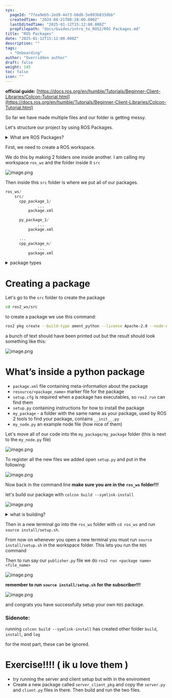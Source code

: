 ```yaml
---
sys:
  pageId: "7fea9eb5-2ed9-4e73-b6d6-5e093b833dbb"
  createdTime: "2024-08-21T00:28:00.000Z"
  lastEditedTime: "2025-01-12T15:12:00.000Z"
  propFilepath: "docs/Guides/intro_to_ROS2/ROS Packages.md"
title: "ROS Packages"
date: "2025-01-12T15:12:00.000Z"
description: ""
tags:
  - "Onboarding"
author: "Overridden author"
draft: false
weight: 145
toc: false
icon: ""
---
```


**official guide:** [https://docs.ros.org/en/humble/Tutorials/Beginner-Client-Libraries/Colcon-Tutorial.html](https://docs.ros.org/en/humble/Tutorials/Beginner-Client-Libraries/Colcon-Tutorial.html)

So far we have made multiple files and our folder is getting messy.

Let's structure our project by using ROS Packages.

<details>

<summary>What are ROS Packages?</summary>

ROS Packages are, as the name implies, packages of code that are highly sharable between ROS developers.

They consist of a folder, `package.xml` file, and source code

```python
      cpp_package_1/
		      ... imagine much code files here ..
          package.xml
```

</details>

First, we need to create a ROS workspace.

We do this by making 2 folders one inside another. I am calling my workspace `ros_ws` and the folder inside it `src`

![image.png](https://prod-files-secure.s3.us-west-2.amazonaws.com/d518164a-d88e-44d1-a4ee-3adb3bd8bce0/70706947-fd18-4537-a67b-e12946812d31/image.png?X-Amz-Algorithm=AWS4-HMAC-SHA256&X-Amz-Content-Sha256=UNSIGNED-PAYLOAD&X-Amz-Credential=ASIAZI2LB46675Q4XDYE%2F20250407%2Fus-west-2%2Fs3%2Faws4_request&X-Amz-Date=20250407T181110Z&X-Amz-Expires=3600&X-Amz-Security-Token=IQoJb3JpZ2luX2VjEOr%2F%2F%2F%2F%2F%2F%2F%2F%2F%2FwEaCXVzLXdlc3QtMiJIMEYCIQCDpLeIW2%2FBFcIjE8SaNzBmoGO%2FzHQN%2BSnKu3rpECpEogIhAI3rCzjmlr4N3m8zZ3rE8kCUM4bh89yCQAJjqVXQE0IdKv8DCGMQABoMNjM3NDIzMTgzODA1IgzIwrUfn5LdOOu7LsYq3APClQk8aqjwgX%2FWWcrXYhroBu9Pdk8Xm0OEZq2WVqQVLfvHrgYM0kpbRqelUlwCBt0UMz7hSd5dpFMkIuO53iQc8WEwF9yOucOiQZSadFcdfneS4R%2B%2FdECFMdpfJ3k2PoZkNJDnpJ1bRSOitWiV4qomPA1RY29qZztXMOTr%2F9TiHczIrwelMuSRPq0R2Pm8L88iJBbuCf12o21dBThsgzydOeKfFVBbhrOJVyb1YidjPLKtRIWPOwX8b7R2CVGWGqodbmqsYh6x56u7CWUTk3%2FhCOx4RCpAz0DVpkfc4RXCXvRmXbimXeCqA6L9IDsnuAo6Yj28GWgLFy%2FtVSBH3U3hsomy9rkhoJb5BWQtoTrh3mxabrOBl70IouMfoU9FCCMHE10RWeHvzvmLrM9B%2BS3mNfd6207lE76RwCgZaVjZvtWsRB8%2BO3UlnyfvJAeaspBbCy1uQ1tEau5sYVjRAQhldll3SKmfsnp9KWHtLgrJKJhZDDE4xISSfT2JICc3%2B1bXX%2FpnqYfgAyGNvxejCcLY9nxAKlSLPJ6EJest4rf5yjGeaNDihEopeAtLEHxxAVuPprWmAmE7EtlE%2FYXcc54VQ59gdV%2Bfaw3yiS08Qp8reSY2JGfoE6xTw3I2ljDHo9C%2FBjqkAS%2F92HIgl1cu%2FchRY2lnfYH9u8ho4dqFMXjnG9y8jiGzQI6bL6WioC1r%2BEzhhRsXp29VWi%2BDxZ%2BCRMtMzJdT4%2B2EjwVVucvjcVPVTq1nxSKhVyJFs0BMZN%2FhWv2HqKQAR0KXAUDb4DzP48L%2FRf3NGdkOQz%2FOCqFu8hwSSQCQfo0ZVLr1zCTRPmzsT%2B8zNfwkn5hRiSrXCAFsjrivXEWs2gIQ5Jzx&X-Amz-Signature=2a2eea6e712964fdaeaf7cf7bcaa4606bf31c7614b0a7275279ac11f6d74120c&X-Amz-SignedHeaders=host&x-id=GetObject)

Then inside this `src` folder is where we put all of our packages.

```python
ros_ws/
    src/
      cpp_package_1/
		      ...
          package.xml

      py_package_1/
		      ...
          package.xml

      ...
      cpp_package_n/
		      ...
          package.xml

```

<details>

<summary>package types</summary>

packages can be either `C++` or python.

the intern file structure is different for each but for this guide we will stick to creating python packages

</details>

# Creating a package

Let's go to the `src` folder to create the package

```bash
cd ros2_ws/src
```

to create a package we use this command:

```bash
ros2 pkg create --build-type ament_python --license Apache-2.0 --node-name my_node my_package
```

a bunch of text should have been printed out but the result should look something like this:

![image.png](https://prod-files-secure.s3.us-west-2.amazonaws.com/d518164a-d88e-44d1-a4ee-3adb3bd8bce0/e6cf1e3f-8512-4a3e-b131-079f800bf3e8/image.png?X-Amz-Algorithm=AWS4-HMAC-SHA256&X-Amz-Content-Sha256=UNSIGNED-PAYLOAD&X-Amz-Credential=ASIAZI2LB46675Q4XDYE%2F20250407%2Fus-west-2%2Fs3%2Faws4_request&X-Amz-Date=20250407T181110Z&X-Amz-Expires=3600&X-Amz-Security-Token=IQoJb3JpZ2luX2VjEOr%2F%2F%2F%2F%2F%2F%2F%2F%2F%2FwEaCXVzLXdlc3QtMiJIMEYCIQCDpLeIW2%2FBFcIjE8SaNzBmoGO%2FzHQN%2BSnKu3rpECpEogIhAI3rCzjmlr4N3m8zZ3rE8kCUM4bh89yCQAJjqVXQE0IdKv8DCGMQABoMNjM3NDIzMTgzODA1IgzIwrUfn5LdOOu7LsYq3APClQk8aqjwgX%2FWWcrXYhroBu9Pdk8Xm0OEZq2WVqQVLfvHrgYM0kpbRqelUlwCBt0UMz7hSd5dpFMkIuO53iQc8WEwF9yOucOiQZSadFcdfneS4R%2B%2FdECFMdpfJ3k2PoZkNJDnpJ1bRSOitWiV4qomPA1RY29qZztXMOTr%2F9TiHczIrwelMuSRPq0R2Pm8L88iJBbuCf12o21dBThsgzydOeKfFVBbhrOJVyb1YidjPLKtRIWPOwX8b7R2CVGWGqodbmqsYh6x56u7CWUTk3%2FhCOx4RCpAz0DVpkfc4RXCXvRmXbimXeCqA6L9IDsnuAo6Yj28GWgLFy%2FtVSBH3U3hsomy9rkhoJb5BWQtoTrh3mxabrOBl70IouMfoU9FCCMHE10RWeHvzvmLrM9B%2BS3mNfd6207lE76RwCgZaVjZvtWsRB8%2BO3UlnyfvJAeaspBbCy1uQ1tEau5sYVjRAQhldll3SKmfsnp9KWHtLgrJKJhZDDE4xISSfT2JICc3%2B1bXX%2FpnqYfgAyGNvxejCcLY9nxAKlSLPJ6EJest4rf5yjGeaNDihEopeAtLEHxxAVuPprWmAmE7EtlE%2FYXcc54VQ59gdV%2Bfaw3yiS08Qp8reSY2JGfoE6xTw3I2ljDHo9C%2FBjqkAS%2F92HIgl1cu%2FchRY2lnfYH9u8ho4dqFMXjnG9y8jiGzQI6bL6WioC1r%2BEzhhRsXp29VWi%2BDxZ%2BCRMtMzJdT4%2B2EjwVVucvjcVPVTq1nxSKhVyJFs0BMZN%2FhWv2HqKQAR0KXAUDb4DzP48L%2FRf3NGdkOQz%2FOCqFu8hwSSQCQfo0ZVLr1zCTRPmzsT%2B8zNfwkn5hRiSrXCAFsjrivXEWs2gIQ5Jzx&X-Amz-Signature=a9a52a4033251736375294d6f37e24623af4b0c6fb7b2b4a9671ca340952e718&X-Amz-SignedHeaders=host&x-id=GetObject)

# What’s inside a python package

- `package.xml` file containing meta-information about the package
- `resource/<package_name>` marker file for the package
- `setup.cfg` is required when a package has executables, so `ros2 run` can find them
- `setup.py` containing instructions for how to install the package
- `my_package` - a folder with the same name as your package, used by ROS 2 tools to find your package, contains `__init__.py`
- `my_node.py` an example node file (how nice of them)

Let's move all of our code into the `my_package/my_package` folder (this is next to the `my_node.py` file)

![image.png](https://prod-files-secure.s3.us-west-2.amazonaws.com/d518164a-d88e-44d1-a4ee-3adb3bd8bce0/9ce58f11-0da9-4d3e-b86d-506a9685d378/image.png?X-Amz-Algorithm=AWS4-HMAC-SHA256&X-Amz-Content-Sha256=UNSIGNED-PAYLOAD&X-Amz-Credential=ASIAZI2LB46675Q4XDYE%2F20250407%2Fus-west-2%2Fs3%2Faws4_request&X-Amz-Date=20250407T181110Z&X-Amz-Expires=3600&X-Amz-Security-Token=IQoJb3JpZ2luX2VjEOr%2F%2F%2F%2F%2F%2F%2F%2F%2F%2FwEaCXVzLXdlc3QtMiJIMEYCIQCDpLeIW2%2FBFcIjE8SaNzBmoGO%2FzHQN%2BSnKu3rpECpEogIhAI3rCzjmlr4N3m8zZ3rE8kCUM4bh89yCQAJjqVXQE0IdKv8DCGMQABoMNjM3NDIzMTgzODA1IgzIwrUfn5LdOOu7LsYq3APClQk8aqjwgX%2FWWcrXYhroBu9Pdk8Xm0OEZq2WVqQVLfvHrgYM0kpbRqelUlwCBt0UMz7hSd5dpFMkIuO53iQc8WEwF9yOucOiQZSadFcdfneS4R%2B%2FdECFMdpfJ3k2PoZkNJDnpJ1bRSOitWiV4qomPA1RY29qZztXMOTr%2F9TiHczIrwelMuSRPq0R2Pm8L88iJBbuCf12o21dBThsgzydOeKfFVBbhrOJVyb1YidjPLKtRIWPOwX8b7R2CVGWGqodbmqsYh6x56u7CWUTk3%2FhCOx4RCpAz0DVpkfc4RXCXvRmXbimXeCqA6L9IDsnuAo6Yj28GWgLFy%2FtVSBH3U3hsomy9rkhoJb5BWQtoTrh3mxabrOBl70IouMfoU9FCCMHE10RWeHvzvmLrM9B%2BS3mNfd6207lE76RwCgZaVjZvtWsRB8%2BO3UlnyfvJAeaspBbCy1uQ1tEau5sYVjRAQhldll3SKmfsnp9KWHtLgrJKJhZDDE4xISSfT2JICc3%2B1bXX%2FpnqYfgAyGNvxejCcLY9nxAKlSLPJ6EJest4rf5yjGeaNDihEopeAtLEHxxAVuPprWmAmE7EtlE%2FYXcc54VQ59gdV%2Bfaw3yiS08Qp8reSY2JGfoE6xTw3I2ljDHo9C%2FBjqkAS%2F92HIgl1cu%2FchRY2lnfYH9u8ho4dqFMXjnG9y8jiGzQI6bL6WioC1r%2BEzhhRsXp29VWi%2BDxZ%2BCRMtMzJdT4%2B2EjwVVucvjcVPVTq1nxSKhVyJFs0BMZN%2FhWv2HqKQAR0KXAUDb4DzP48L%2FRf3NGdkOQz%2FOCqFu8hwSSQCQfo0ZVLr1zCTRPmzsT%2B8zNfwkn5hRiSrXCAFsjrivXEWs2gIQ5Jzx&X-Amz-Signature=98a0884120622c86c52ad928a4b29a6855b69c517d960c7a1f4498d88b2273d3&X-Amz-SignedHeaders=host&x-id=GetObject)

To register all the new files we added open `setup.py` and put in the following:

![image.png](https://prod-files-secure.s3.us-west-2.amazonaws.com/d518164a-d88e-44d1-a4ee-3adb3bd8bce0/1cd7c262-4cae-4496-9d75-c178537d24a2/image.png?X-Amz-Algorithm=AWS4-HMAC-SHA256&X-Amz-Content-Sha256=UNSIGNED-PAYLOAD&X-Amz-Credential=ASIAZI2LB46675Q4XDYE%2F20250407%2Fus-west-2%2Fs3%2Faws4_request&X-Amz-Date=20250407T181110Z&X-Amz-Expires=3600&X-Amz-Security-Token=IQoJb3JpZ2luX2VjEOr%2F%2F%2F%2F%2F%2F%2F%2F%2F%2FwEaCXVzLXdlc3QtMiJIMEYCIQCDpLeIW2%2FBFcIjE8SaNzBmoGO%2FzHQN%2BSnKu3rpECpEogIhAI3rCzjmlr4N3m8zZ3rE8kCUM4bh89yCQAJjqVXQE0IdKv8DCGMQABoMNjM3NDIzMTgzODA1IgzIwrUfn5LdOOu7LsYq3APClQk8aqjwgX%2FWWcrXYhroBu9Pdk8Xm0OEZq2WVqQVLfvHrgYM0kpbRqelUlwCBt0UMz7hSd5dpFMkIuO53iQc8WEwF9yOucOiQZSadFcdfneS4R%2B%2FdECFMdpfJ3k2PoZkNJDnpJ1bRSOitWiV4qomPA1RY29qZztXMOTr%2F9TiHczIrwelMuSRPq0R2Pm8L88iJBbuCf12o21dBThsgzydOeKfFVBbhrOJVyb1YidjPLKtRIWPOwX8b7R2CVGWGqodbmqsYh6x56u7CWUTk3%2FhCOx4RCpAz0DVpkfc4RXCXvRmXbimXeCqA6L9IDsnuAo6Yj28GWgLFy%2FtVSBH3U3hsomy9rkhoJb5BWQtoTrh3mxabrOBl70IouMfoU9FCCMHE10RWeHvzvmLrM9B%2BS3mNfd6207lE76RwCgZaVjZvtWsRB8%2BO3UlnyfvJAeaspBbCy1uQ1tEau5sYVjRAQhldll3SKmfsnp9KWHtLgrJKJhZDDE4xISSfT2JICc3%2B1bXX%2FpnqYfgAyGNvxejCcLY9nxAKlSLPJ6EJest4rf5yjGeaNDihEopeAtLEHxxAVuPprWmAmE7EtlE%2FYXcc54VQ59gdV%2Bfaw3yiS08Qp8reSY2JGfoE6xTw3I2ljDHo9C%2FBjqkAS%2F92HIgl1cu%2FchRY2lnfYH9u8ho4dqFMXjnG9y8jiGzQI6bL6WioC1r%2BEzhhRsXp29VWi%2BDxZ%2BCRMtMzJdT4%2B2EjwVVucvjcVPVTq1nxSKhVyJFs0BMZN%2FhWv2HqKQAR0KXAUDb4DzP48L%2FRf3NGdkOQz%2FOCqFu8hwSSQCQfo0ZVLr1zCTRPmzsT%2B8zNfwkn5hRiSrXCAFsjrivXEWs2gIQ5Jzx&X-Amz-Signature=10567425cb1a3ac64933eb3eeb9ba349393b77a6c526a80d92dbc393828618f0&X-Amz-SignedHeaders=host&x-id=GetObject)

Now back in the command line **make sure you are in the** **`ros_ws`** **folder!!!**

let's build our package with `colcon build --symlink-install`

![image.png](https://prod-files-secure.s3.us-west-2.amazonaws.com/d518164a-d88e-44d1-a4ee-3adb3bd8bce0/2f2a0d27-b173-48fd-b189-5f5c0ce65619/image.png?X-Amz-Algorithm=AWS4-HMAC-SHA256&X-Amz-Content-Sha256=UNSIGNED-PAYLOAD&X-Amz-Credential=ASIAZI2LB46675Q4XDYE%2F20250407%2Fus-west-2%2Fs3%2Faws4_request&X-Amz-Date=20250407T181110Z&X-Amz-Expires=3600&X-Amz-Security-Token=IQoJb3JpZ2luX2VjEOr%2F%2F%2F%2F%2F%2F%2F%2F%2F%2FwEaCXVzLXdlc3QtMiJIMEYCIQCDpLeIW2%2FBFcIjE8SaNzBmoGO%2FzHQN%2BSnKu3rpECpEogIhAI3rCzjmlr4N3m8zZ3rE8kCUM4bh89yCQAJjqVXQE0IdKv8DCGMQABoMNjM3NDIzMTgzODA1IgzIwrUfn5LdOOu7LsYq3APClQk8aqjwgX%2FWWcrXYhroBu9Pdk8Xm0OEZq2WVqQVLfvHrgYM0kpbRqelUlwCBt0UMz7hSd5dpFMkIuO53iQc8WEwF9yOucOiQZSadFcdfneS4R%2B%2FdECFMdpfJ3k2PoZkNJDnpJ1bRSOitWiV4qomPA1RY29qZztXMOTr%2F9TiHczIrwelMuSRPq0R2Pm8L88iJBbuCf12o21dBThsgzydOeKfFVBbhrOJVyb1YidjPLKtRIWPOwX8b7R2CVGWGqodbmqsYh6x56u7CWUTk3%2FhCOx4RCpAz0DVpkfc4RXCXvRmXbimXeCqA6L9IDsnuAo6Yj28GWgLFy%2FtVSBH3U3hsomy9rkhoJb5BWQtoTrh3mxabrOBl70IouMfoU9FCCMHE10RWeHvzvmLrM9B%2BS3mNfd6207lE76RwCgZaVjZvtWsRB8%2BO3UlnyfvJAeaspBbCy1uQ1tEau5sYVjRAQhldll3SKmfsnp9KWHtLgrJKJhZDDE4xISSfT2JICc3%2B1bXX%2FpnqYfgAyGNvxejCcLY9nxAKlSLPJ6EJest4rf5yjGeaNDihEopeAtLEHxxAVuPprWmAmE7EtlE%2FYXcc54VQ59gdV%2Bfaw3yiS08Qp8reSY2JGfoE6xTw3I2ljDHo9C%2FBjqkAS%2F92HIgl1cu%2FchRY2lnfYH9u8ho4dqFMXjnG9y8jiGzQI6bL6WioC1r%2BEzhhRsXp29VWi%2BDxZ%2BCRMtMzJdT4%2B2EjwVVucvjcVPVTq1nxSKhVyJFs0BMZN%2FhWv2HqKQAR0KXAUDb4DzP48L%2FRf3NGdkOQz%2FOCqFu8hwSSQCQfo0ZVLr1zCTRPmzsT%2B8zNfwkn5hRiSrXCAFsjrivXEWs2gIQ5Jzx&X-Amz-Signature=0fdca0498a6296e0fcd0b4dc448b494c3215382b24a25cb961cd0dde96ce09fe&X-Amz-SignedHeaders=host&x-id=GetObject)

<details>

<summary>what is building?</summary>

if you are a CS major at Rose-Hulman you will learn the answer to this in CSSE132

but TLDR; is it combines all the code files into one program that can be run easily 

</details>

Then in a new terminal go into the `ros_ws` folder with `cd ros_ws` and run `source install/setup.sh`. 

From now on whenever you open a new terminal you must run `source install/setup.sh` in the workspace folder. This lets you run the `ROS` command

Then to run say our `publisher.py` file we do `ros2 run <package name> <file_name>`

![image.png](https://prod-files-secure.s3.us-west-2.amazonaws.com/d518164a-d88e-44d1-a4ee-3adb3bd8bce0/4f4b1219-3a44-4632-aa0a-ce3471699f59/image.png?X-Amz-Algorithm=AWS4-HMAC-SHA256&X-Amz-Content-Sha256=UNSIGNED-PAYLOAD&X-Amz-Credential=ASIAZI2LB46675Q4XDYE%2F20250407%2Fus-west-2%2Fs3%2Faws4_request&X-Amz-Date=20250407T181110Z&X-Amz-Expires=3600&X-Amz-Security-Token=IQoJb3JpZ2luX2VjEOr%2F%2F%2F%2F%2F%2F%2F%2F%2F%2FwEaCXVzLXdlc3QtMiJIMEYCIQCDpLeIW2%2FBFcIjE8SaNzBmoGO%2FzHQN%2BSnKu3rpECpEogIhAI3rCzjmlr4N3m8zZ3rE8kCUM4bh89yCQAJjqVXQE0IdKv8DCGMQABoMNjM3NDIzMTgzODA1IgzIwrUfn5LdOOu7LsYq3APClQk8aqjwgX%2FWWcrXYhroBu9Pdk8Xm0OEZq2WVqQVLfvHrgYM0kpbRqelUlwCBt0UMz7hSd5dpFMkIuO53iQc8WEwF9yOucOiQZSadFcdfneS4R%2B%2FdECFMdpfJ3k2PoZkNJDnpJ1bRSOitWiV4qomPA1RY29qZztXMOTr%2F9TiHczIrwelMuSRPq0R2Pm8L88iJBbuCf12o21dBThsgzydOeKfFVBbhrOJVyb1YidjPLKtRIWPOwX8b7R2CVGWGqodbmqsYh6x56u7CWUTk3%2FhCOx4RCpAz0DVpkfc4RXCXvRmXbimXeCqA6L9IDsnuAo6Yj28GWgLFy%2FtVSBH3U3hsomy9rkhoJb5BWQtoTrh3mxabrOBl70IouMfoU9FCCMHE10RWeHvzvmLrM9B%2BS3mNfd6207lE76RwCgZaVjZvtWsRB8%2BO3UlnyfvJAeaspBbCy1uQ1tEau5sYVjRAQhldll3SKmfsnp9KWHtLgrJKJhZDDE4xISSfT2JICc3%2B1bXX%2FpnqYfgAyGNvxejCcLY9nxAKlSLPJ6EJest4rf5yjGeaNDihEopeAtLEHxxAVuPprWmAmE7EtlE%2FYXcc54VQ59gdV%2Bfaw3yiS08Qp8reSY2JGfoE6xTw3I2ljDHo9C%2FBjqkAS%2F92HIgl1cu%2FchRY2lnfYH9u8ho4dqFMXjnG9y8jiGzQI6bL6WioC1r%2BEzhhRsXp29VWi%2BDxZ%2BCRMtMzJdT4%2B2EjwVVucvjcVPVTq1nxSKhVyJFs0BMZN%2FhWv2HqKQAR0KXAUDb4DzP48L%2FRf3NGdkOQz%2FOCqFu8hwSSQCQfo0ZVLr1zCTRPmzsT%2B8zNfwkn5hRiSrXCAFsjrivXEWs2gIQ5Jzx&X-Amz-Signature=b2396a07b47ca74cd0de0a0d1937ce6956d1d70f049d261dcbde21fd393bdb0e&X-Amz-SignedHeaders=host&x-id=GetObject)

**remember to run** **`source install/setup.sh`** **for the subscriber!!!**

![image.png](https://prod-files-secure.s3.us-west-2.amazonaws.com/d518164a-d88e-44d1-a4ee-3adb3bd8bce0/02121119-dad4-49ec-8356-c956108b4243/image.png?X-Amz-Algorithm=AWS4-HMAC-SHA256&X-Amz-Content-Sha256=UNSIGNED-PAYLOAD&X-Amz-Credential=ASIAZI2LB46675Q4XDYE%2F20250407%2Fus-west-2%2Fs3%2Faws4_request&X-Amz-Date=20250407T181110Z&X-Amz-Expires=3600&X-Amz-Security-Token=IQoJb3JpZ2luX2VjEOr%2F%2F%2F%2F%2F%2F%2F%2F%2F%2FwEaCXVzLXdlc3QtMiJIMEYCIQCDpLeIW2%2FBFcIjE8SaNzBmoGO%2FzHQN%2BSnKu3rpECpEogIhAI3rCzjmlr4N3m8zZ3rE8kCUM4bh89yCQAJjqVXQE0IdKv8DCGMQABoMNjM3NDIzMTgzODA1IgzIwrUfn5LdOOu7LsYq3APClQk8aqjwgX%2FWWcrXYhroBu9Pdk8Xm0OEZq2WVqQVLfvHrgYM0kpbRqelUlwCBt0UMz7hSd5dpFMkIuO53iQc8WEwF9yOucOiQZSadFcdfneS4R%2B%2FdECFMdpfJ3k2PoZkNJDnpJ1bRSOitWiV4qomPA1RY29qZztXMOTr%2F9TiHczIrwelMuSRPq0R2Pm8L88iJBbuCf12o21dBThsgzydOeKfFVBbhrOJVyb1YidjPLKtRIWPOwX8b7R2CVGWGqodbmqsYh6x56u7CWUTk3%2FhCOx4RCpAz0DVpkfc4RXCXvRmXbimXeCqA6L9IDsnuAo6Yj28GWgLFy%2FtVSBH3U3hsomy9rkhoJb5BWQtoTrh3mxabrOBl70IouMfoU9FCCMHE10RWeHvzvmLrM9B%2BS3mNfd6207lE76RwCgZaVjZvtWsRB8%2BO3UlnyfvJAeaspBbCy1uQ1tEau5sYVjRAQhldll3SKmfsnp9KWHtLgrJKJhZDDE4xISSfT2JICc3%2B1bXX%2FpnqYfgAyGNvxejCcLY9nxAKlSLPJ6EJest4rf5yjGeaNDihEopeAtLEHxxAVuPprWmAmE7EtlE%2FYXcc54VQ59gdV%2Bfaw3yiS08Qp8reSY2JGfoE6xTw3I2ljDHo9C%2FBjqkAS%2F92HIgl1cu%2FchRY2lnfYH9u8ho4dqFMXjnG9y8jiGzQI6bL6WioC1r%2BEzhhRsXp29VWi%2BDxZ%2BCRMtMzJdT4%2B2EjwVVucvjcVPVTq1nxSKhVyJFs0BMZN%2FhWv2HqKQAR0KXAUDb4DzP48L%2FRf3NGdkOQz%2FOCqFu8hwSSQCQfo0ZVLr1zCTRPmzsT%2B8zNfwkn5hRiSrXCAFsjrivXEWs2gIQ5Jzx&X-Amz-Signature=9b3d342d7d2db329740773f88d695e7f7375ca59c1920cd10bfae7f8011395c4&X-Amz-SignedHeaders=host&x-id=GetObject)

and congrats you have successfully setup your own `ROS` package.

### Sidenote:

running `colcon build --symlink-install` has created other folder `build`, `install`, and `log`

for the most part, these can be ignored.

# Exercise!!!! ( ik u love them )

- try running the server and client setup but with in the enviroment
- Create a new package called `server_client_pkg` and copy the `server.py` and `client.py` files in there. Then build and run the two files.
